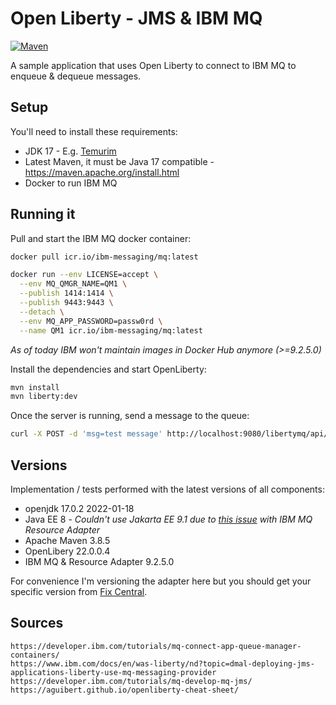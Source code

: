 # Open Liberty - JMS & IBM MQ

[![Maven](https://github.com/epomatti/openliberty-jms-mq-example/actions/workflows/maven.yml/badge.svg)](https://github.com/epomatti/openliberty-jms-mq-example/actions/workflows/maven.yml)

A sample application that uses Open Liberty to connect to IBM MQ to enqueue & dequeue messages.

## Setup

You'll need to install these requirements:

- JDK 17 - E.g. [Temurim](https://adoptium.net/installation/linux)
- Latest Maven, it must be Java 17 compatible - https://maven.apache.org/install.html
- Docker to run IBM MQ

## Running it

Pull and start the IBM MQ docker container:

```sh
docker pull icr.io/ibm-messaging/mq:latest

docker run --env LICENSE=accept \
  --env MQ_QMGR_NAME=QM1 \
  --publish 1414:1414 \
  --publish 9443:9443 \
  --detach \
  --env MQ_APP_PASSWORD=passw0rd \
  --name QM1 icr.io/ibm-messaging/mq:latest
```
_As of today IBM won't maintain images in Docker Hub anymore (>=9.2.5.0)_

Install the dependencies and start OpenLiberty:

```sh
mvn install
mvn liberty:dev
```

Once the server is running, send a message to the queue:

```sh
curl -X POST -d 'msg=test message' http://localhost:9080/libertymq/api/enqueue
```

## Versions

Implementation / tests performed with the latest versions of all components:

- openjdk 17.0.2 2022-01-18
- Java EE 8 - _Couldn't use Jakarta EE 9.1 due to [this issue](https://stackoverflow.com/questions/71888497/openliberty-jakartaee-with-ibm-mq-resorce-adapater-java-lang-noclassdeffounder) with IBM MQ Resource Adapter_
- Apache Maven 3.8.5
- OpenLibery 22.0.0.4
- IBM MQ & Resource Adapter 9.2.5.0

For convenience I'm versioning the adapter here but you should get your specific version from [Fix Central](https://www.ibm.com/support/fixcentral/).

## Sources

```
https://developer.ibm.com/tutorials/mq-connect-app-queue-manager-containers/
https://www.ibm.com/docs/en/was-liberty/nd?topic=dmal-deploying-jms-applications-liberty-use-mq-messaging-provider
https://developer.ibm.com/tutorials/mq-develop-mq-jms/
https://aguibert.github.io/openliberty-cheat-sheet/
```
